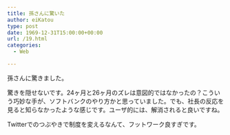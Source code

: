 ```yaml
---
title: 孫さんに驚いた
author: eiKatou
type: post
date: 1969-12-31T15:00:00+00:00
url: /19.html
categories:
  - Web

---
```

<div class="section">
  <p>
    孫さんに驚きました。
  </p>
  
  <p>
  </p>
  
  <p>
    驚きを隠せないです。24ヶ月と26ヶ月のズレは意図的ではなかったの？こういう巧妙な手が、ソフトバンクのやり方かと思っていました。でも、社長の反応を見ると知らなかったような感じです。ユーザ的には、解消されると良いですね。
  </p>
  
  <p>
    Twitterでのつぶやきで制度を変えるなんて、フットワーク良すぎです。
  </p>
</div>
